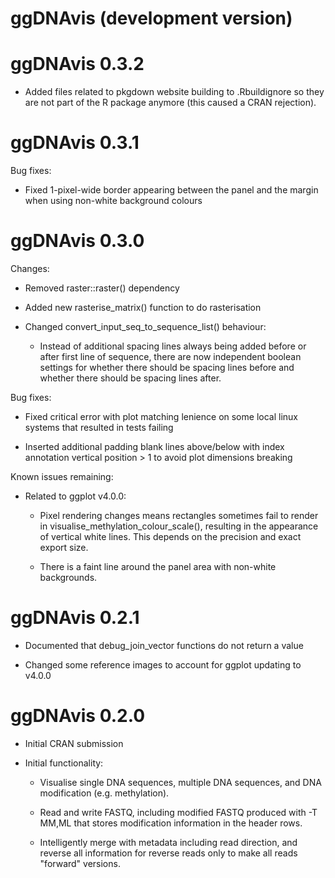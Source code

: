 # ggDNAvis (development version)

# ggDNAvis 0.3.2

* Added files related to pkgdown website building to .Rbuildignore so they are not part of the R package anymore (this caused a CRAN rejection).

# ggDNAvis 0.3.1

Bug fixes:

* Fixed 1-pixel-wide border appearing between the panel and the margin when using non-white background colours

# ggDNAvis 0.3.0

Changes:

* Removed raster::raster() dependency

* Added new rasterise_matrix() function to do rasterisation

* Changed convert_input_seq_to_sequence_list() behaviour:

    * Instead of additional spacing lines always being added before or after first line of sequence, there are now independent boolean settings for whether there should be spacing lines before and whether there should be spacing lines after.

Bug fixes:

* Fixed critical error with plot matching lenience on some local linux systems that resulted in tests failing

* Inserted additional padding blank lines above/below with index annotation vertical position > 1 to avoid plot dimensions breaking

Known issues remaining:

* Related to ggplot v4.0.0:

    * Pixel rendering changes means rectangles sometimes fail to render in visualise_methylation_colour_scale(), resulting in the appearance of vertical white lines. This depends on the precision and exact export size.
    
    * There is a faint line around the panel area with non-white backgrounds.

# ggDNAvis 0.2.1

* Documented that debug_join_vector functions do not return a value

* Changed some reference images to account for ggplot updating to v4.0.0

# ggDNAvis 0.2.0

* Initial CRAN submission

* Initial functionality: 

    * Visualise single DNA sequences, multiple DNA 
    sequences, and DNA modification (e.g. methylation).

    * Read and write FASTQ, including modified FASTQ 
    produced with -T MM,ML that stores modification 
    information in the header rows.

    * Intelligently merge with metadata including read
    direction, and reverse all information for reverse reads
    only to make all reads "forward" versions.
